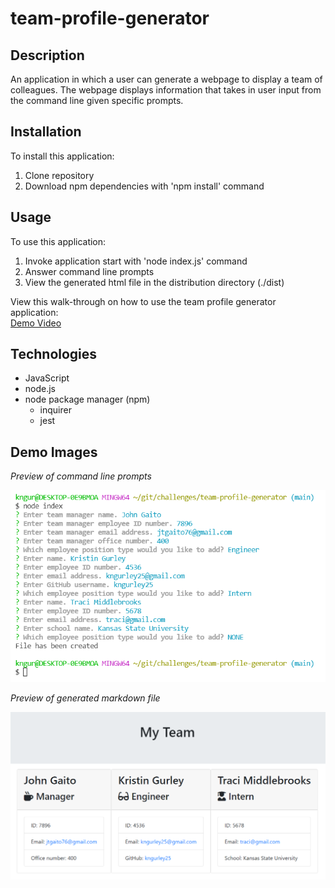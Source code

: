 # team-profile-generator

## Description
An application in which a user can generate a webpage to display a team of colleagues.
The webpage displays information that takes in user input from the command line given specific prompts.


## Installation
To install this application:
1. Clone repository
1. Download npm dependencies with 'npm install' command

## Usage
To use this application:
1. Invoke application start with 'node index.js' command
1. Answer command line prompts
1. View the generated html file in the distribution directory (./dist)

View this walk-through on how to use the team profile generator application:  
[Demo Video](https://watch.screencastify.com/v/AkmmzlRk62QTwUf0etzD)

## Technologies
- JavaScript
- node.js
- node package manager (npm)
	- inquirer
	- jest

## Demo Images
*Preview of command line prompts*

![Demo](./assets/images/node-index.PNG)

*Preview of generated markdown file*

![readme](./assets/images/index.html.PNG)